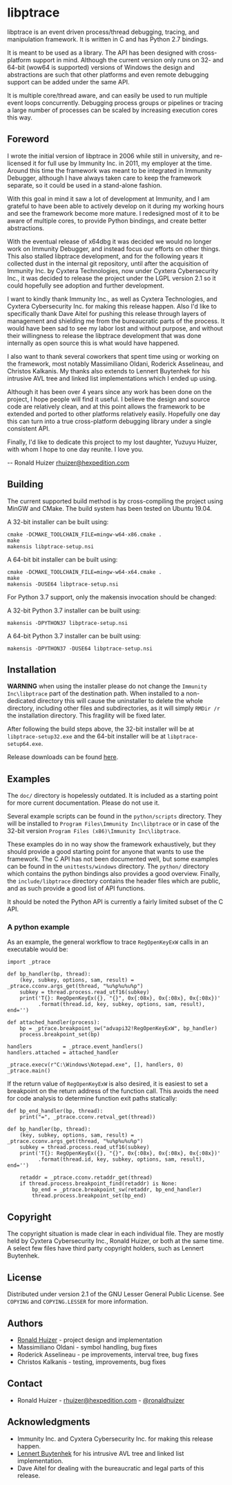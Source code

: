 # libptrace

libptrace is an event driven process/thread debugging, tracing, and
manipulation framework.  It is written in C and has Python 2.7 bindings.

It is meant to be used as a library.  The API has been designed with
cross-platform support in mind.  Although the current version only runs on 32-
and 64-bit (wow64 is supported) versions of Windows the design and abstractions
are such that other platforms and even remote debugging support can be added
under the same API.

It is multiple core/thread aware, and can easily be used to run multiple event
loops concurrently.  Debugging process groups or pipelines or tracing a large
number of processes can be scaled by increasing execution cores this way.


## Foreword

I wrote the initial version of libptrace in 2006 while still in university, and
re-licensed it for full use by Immunity Inc. in 2011, my employer at the time.
Around this time the framework was meant to be integrated in Immunity Debugger,
although I have always taken care to keep the framework separate, so it could
be used in a stand-alone fashion.

With this goal in mind it saw a lot of development at Immunity, and I am
grateful to have been able to actively develop on it during my working hours
and see the framework become more mature.  I redesigned most of it to be aware
of multiple cores, to provide Python bindings, and create better abstractions.

With the eventual release of x64dbg it was decided we would no longer work on
Immunity Debugger, and instead focus our efforts on other things.  This also
stalled libptrace development, and for the following years it collected dust in
the internal git repository, until after the acquisition of Immunity Inc. by
Cyxtera Technologies, now under Cyxtera Cybersecurity Inc., it was decided to
release the project under the LGPL version 2.1 so it could hopefully see
adoption and further development.

I want to kindly thank Immunity Inc., as well as Cyxtera Technologies, and
Cyxtera Cybersecurity Inc. for making this release happen.  Also I'd like to
specifically thank Dave Aitel for pushing this release through layers of
management and shielding me from the bureaucratic parts of the process.  It
would have been sad to see my labor lost and without purpose, and without
their willingness to release the libptrace development that was done internally
as open source this is what would have happened.

I also want to thank several coworkers that spent time using or working on the
framework, most notably Massimiliano Oldani, Roderick Asselineau, and Christos
Kalkanis.  My thanks also extends to Lennert Buytenhek for his intrusive AVL
tree and linked list implementations which I ended up using.

Although it has been over 4 years since any work has been done on the project,
I hope people will find it useful.  I believe the design and source code are
relatively clean, and at this point allows the framework to be extended and
ported to other platforms relatively easily.  Hopefully one day this can turn
into a true cross-platform debugging library under a single consistent API.

Finally, I'd like to dedicate this project to my lost daughter, Yuzuyu Huizer,
with whom I hope to one day reunite.  I love you.

  -- Ronald Huizer <rhuizer@hexpedition.com>

## Building

The current supported build method is by cross-compiling the project using
MinGW and CMake.  The build system has been tested on Ubuntu 19.04.

A 32-bit installer can be built using:
```
cmake -DCMAKE_TOOLCHAIN_FILE=mingw-w64-x86.cmake .
make
makensis libptrace-setup.nsi
```

A 64-bit bit installer can be built using:
```
cmake -DCMAKE_TOOLCHAIN_FILE=mingw-w64-x64.cmake .
make
makensis -DUSE64 libptrace-setup.nsi
```

For Python 3.7 support, only the makensis invocation should be changed:

A 32-bit Python 3.7 installer can be built using:
```
makensis -DPYTHON37 libptrace-setup.nsi
```

A 64-bit Python 3.7 installer can be built using:
```
makensis -DPYTHON37 -DUSE64 libptrace-setup.nsi
```

## Installation

**WARNING** when using the installer please do not change the
`Immunity Inc\libptrace` part of the destination path.  When installed to a
non-dedicated directory this will cause the uninstaller to delete the whole
directory, including other files and subdirectories, as it will simply
`RMDir /r` the installation directory.  This fragility will be fixed later.

After following the build steps above, the 32-bit installer will be at
`libptrace-setup32.exe` and the 64-bit installer will be at
`libptrace-setup64.exe`.

Release downloads can be found
[here](https://github.com/immunityinc/libptrace/releases).

## Examples

The `doc/` directory is hopelessly outdated.  It is included as a starting
point for more current documentation.  Please do not use it.

Several example scripts can be found in the `python/scripts` directory.  They
will be installed to `Program Files\Immunity Inc\libptrace` or in case of the
32-bit version `Program Files (x86)\Immunity Inc\libptrace`.

These examples do in no way show the framework exhaustively, but they should
provide a good starting point for anyone that wants to use the framework.  The
C API has not been documented well, but some examples can be found in the
`unittests/windows` directory.  The `python/` directory which contains the
python bindings also provides a good overview.  Finally, the
`include/libptrace` directory contains the header files which are public, and
as such provide a good list of API functions.

It should be noted the Python API is currently a fairly limited subset of the
C API.

### A python example

As an example, the general workflow to trace `RegOpenKeyExW` calls in an
executable would be:
```
import _ptrace

def bp_handler(bp, thread):
    (key, subkey, options, sam, result) = _ptrace.cconv.args_get(thread, "%u%p%u%u%p")
    subkey = thread.process.read_utf16(subkey)
    print('T{}: RegOpenKeyEx({}, "{}", 0x{:08x}, 0x{:08x}, 0x{:08x})'
          .format(thread.id, key, subkey, options, sam, result), end='')

def attached_handler(process):
    bp = _ptrace.breakpoint_sw("advapi32!RegOpenKeyExW", bp_handler)
    process.breakpoint_set(bp)

handlers          = _ptrace.event_handlers()
handlers.attached = attached_handler

_ptrace.execv(r"C:\Windows\Notepad.exe", [], handlers, 0)
_ptrace.main()
```

If the return value of `RegOpenKeyExW` is also desired, it is easiest to set
a breakpoint on the return address of the function call.  This avoids the
need for code analysis to determine function exit paths statically:
```
def bp_end_handler(bp, thread):
    print("=", _ptrace.cconv.retval_get(thread))

def bp_handler(bp, thread):
    (key, subkey, options, sam, result) = _ptrace.cconv.args_get(thread, "%u%p%u%u%p")
    subkey = thread.process.read_utf16(subkey)
    print('T{}: RegOpenKeyEx({}, "{}", 0x{:08x}, 0x{:08x}, 0x{:08x})'
          .format(thread.id, key, subkey, options, sam, result), end='')

    retaddr = _ptrace.cconv.retaddr_get(thread)
    if thread.process.breakpoint_find(retaddr) is None:
        bp_end = _ptrace.breakpoint_sw(retaddr, bp_end_handler)
        thread.process.breakpoint_set(bp_end)
```

## Copyright

The copyright situation is made clear in each individual file.  They are mostly
held by Cyxtera Cybersecurity Inc., Ronald Huizer, or both at the same time. A
select few files have third party copyright holders, such as Lennert Buytenhek.

## License

Distributed under version 2.1 of the GNU Lesser General Public License. See
`COPYING` and `COPYING.LESSER` for more information.

## Authors

* [Ronald Huizer](https://github.com/rhuizer/) - project design and implementation
* Massimiliano Oldani - symbol handling, bug fixes
* Roderick Asselineau - pe improvements, interval tree, bug fixes
* Christos Kalkanis - testing, improvements, bug fixes

## Contact

* Ronald Huizer - rhuizer@hexpedition.com -
  [@ronaldhuizer](https://twitter.com/ronaldhuizer)

## Acknowledgments

* Immunity Inc. and Cyxtera Cybersecurity Inc. for making this release happen.
* [Lennert Buytenhek](https://github.com/buytenh/) for his intrusive AVL tree
  and linked list implementation.
* Dave Aitel for dealing with the bureaucratic and legal parts of this release.
